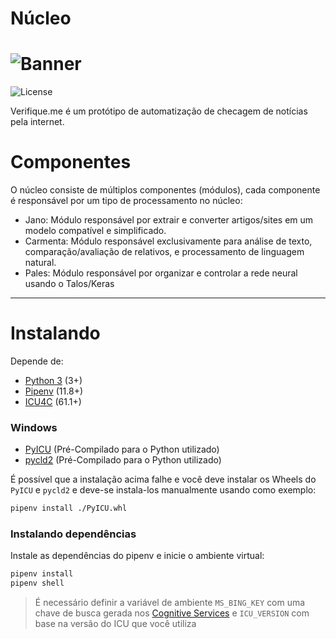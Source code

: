 # Núcleo

![Banner](https://cdn.jsdelivr.net/gh/verifiqueme/web@master/src/assets/logo.svg)
=====

![License](https://img.shields.io/github/license/verifiqueme/core.svg)

Verifique.me é um protótipo de automatização de checagem de notícias pela internet.

Componentes
=====

O núcleo consiste de múltiplos componentes (módulos), cada componente é responsável por um tipo de processamento no núcleo:

* Jano: Módulo responsável por extrair e converter artigos/sites em um modelo compatível e simplificado.
* Carmenta: Módulo responsável exclusivamente para análise de texto, comparação/avaliação de relativos, e processamento de linguagem natural.
* Pales: Módulo responsável por organizar e controlar a rede neural usando o Talos/Keras

***

Instalando
=====

Depende de:
* [Python 3](https://www.python.org/downloads/) (3+)
* [Pipenv](https://github.com/pypa/pipenv) (11.8+)
* [ICU4C](http://site.icu-project.org/download) (61.1+)

### Windows
* [PyICU](https://www.lfd.uci.edu/~gohlke/pythonlibs/#pyicu) (Pré-Compilado para o Python utilizado)
* [pycld2](https://www.lfd.uci.edu/~gohlke/pythonlibs/#pycld2) (Pré-Compilado para o Python utilizado)

É possível que a instalação acima falhe e você deve instalar os Wheels do `PyICU` e `pycld2` e deve-se instala-los manualmente usando como exemplo:
```sh
pipenv install ./PyICU.whl
```

### Instalando dependências
Instale as dependências do pipenv e inicie o ambiente virtual:
```sh
pipenv install
pipenv shell
```

> É necessário definir a variável de ambiente `MS_BING_KEY` com uma chave de busca gerada nos [Cognitive Services](https://azure.microsoft.com/en-us/services/cognitive-services/) e `ICU_VERSION` com base na versão do ICU que você utiliza